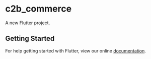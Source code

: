# c2b_commerce

A new Flutter project.

## Getting Started

For help getting started with Flutter, view our online
[documentation](https://flutter.io/).
